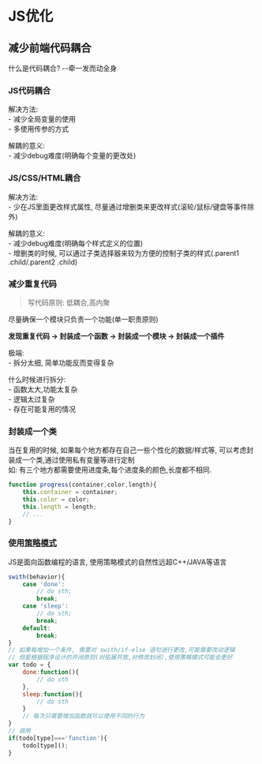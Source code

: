 # JS优化

## 减少前端代码耦合
什么是代码耦合? --牵一发而动全身  

### JS代码耦合  
解决方法:  
    - 减少全局变量的使用  
    - 多使用传参的方式

解耦的意义:  
    - 减少debug难度(明确每个变量的更改处)

### JS/CSS/HTML耦合
解决方法:  
    - 少在JS里面更改样式属性, 尽量通过增删类来更改样式(滚轮/鼠标/键盘等事件除外)

解耦的意义:  
    - 减少debug难度(明确每个样式定义的位置)  
    - 增删类的时候, 可以通过子类选择器来较为方便的控制子类的样式(.parent1 .child/.parent2 .child)

### 减少重复代码
> 写代码原则: 低耦合,高内聚 

尽量确保一个模块只负责一个功能(单一职责原则)

__发现重复代码 -> 封装成一个函数 -> 封装成一个模块 -> 封装成一个插件__

极端:  
    - 拆分太细, 简单功能反而变得复杂  

什么时候进行拆分:  
    - 函数太大,功能太复杂  
    - 逻辑太过复杂  
    - 存在可能复用的情况

### 封装成一个类
当在复用的时候, 如果每个地方都存在自己一些个性化的数据/样式等, 可以考虑封装成一个类,通过使用私有变量等进行定制  
如: 有三个地方都需要使用进度条,每个进度条的颜色,长度都不相同.  
```javascript
function progress(container,color,length){
    this.container = container;
    this.color = color;
    this.length = length;
    // ...
}

```

### 使用[策略模式](https://www.runoob.com/design-pattern/strategy-pattern.html)
JS是面向函数编程的语言, 使用策略模式的自然性远超C++/JAVA等语言
```javascript
swith(behavior){
    case 'done':
        // do sth;
        break;
    case 'sleep':
        // do sth;
        break;
    default:
        break;
}
// 如果每增加一个条件, 需要对 swith/if-else 语句进行更改,可能需要改动逻辑
// 但是根据程序设计的开闭原则(对拓展开放,对修改封闭),使用策略模式可能会更好
var todo = {
    done:function(){
        // do sth
    },
    sleep:function(){
        // do sth
    }
    // 每次只需要增加函数就可以使用不同的行为
}
// 调用
if(todo[type]==='function'){
    todo[type]();
}

```

